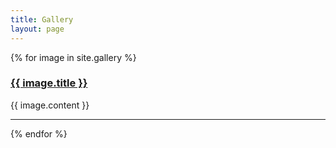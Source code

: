 ```yaml
---
title: Gallery
layout: page
---
```


{% for image in site.gallery %}
<div class="row">
    <div class="col-md-4">
        <a href="{{ image.filename }}"><h3>{{ image.title }}</h3></a>
        {{ image.content }}
    </div>
    <div class="col-md-8">
        <a href="{{ image.filename }}"><span class="image fit"><img src="images/{{ image.img }}" alt="" /></span></a>
    </div>
</div>
<hr>
{% endfor %}